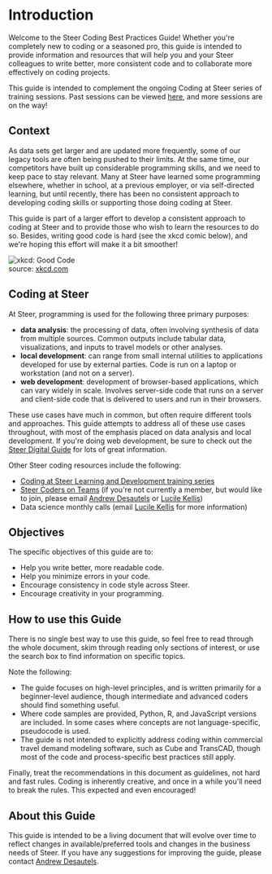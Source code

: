 # Introduction

Welcome to the Steer Coding Best Practices Guide! Whether you're completely new
to coding or a seasoned pro, this guide is intended to provide information and
resources that will help you and your Steer colleagues to write better, more
consistent code and to collaborate more effectively on coding projects.

This guide is intended to complement the ongoing Coding at Steer series of
training sessions. Past sessions can be viewed
[here](https://steer.learnupon.com/catalog/courses/3257694), and more sessions
are on the way!

## Context

As data sets get larger and are updated more frequently, some of our legacy
tools are often being pushed to their limits. At the same time, our competitors
have built up considerable programming skills, and we need to keep pace to stay
relevant. Many at Steer have learned some programming elsewhere, whether in
school, at a previous employer, or via self-directed learning, but until
recently, there has been no consistent approach to developing coding skills or
supporting those doing coding at Steer.

This guide is part of a larger effort to develop a consistent approach to coding
at Steer and to provide those who wish to learn the resources to do so. Besides,
writing good code is hard (see the xkcd comic below), and we're hoping this
effort will make it a bit smoother!

![xkcd: Good Code](https://imgs.xkcd.com/comics/good_code.png)  
source: [xkcd.com](https://xkcd.com/844)

## Coding at Steer

At Steer, programming is used for the following three primary purposes:

* **data analysis**: the processing of data, often involving synthesis of data
  from multiple sources. Common outputs include tabular data, visualizations,
  and inputs to travel models or other analyses.
* **local development**: can range from small internal utilities to applications
  developed for use by external parties. Code is run on a laptop or workstation
  (and not on a server).
* **web development**: development of browser-based applications, which can vary
  widely in scale. Involves server-side code that runs on a server and
  client-side code that is delivered to users and run in their browsers.

These use cases have much in common, but often require different tools and
approaches. This guide attempts to address all of these use cases throughout,
with most of the emphasis placed on data analysis and local development. If
you're doing web development, be sure to check out the
[Steer Digital Guide](https://guide.steer-digital.com) for lots of great
information.

Other Steer coding resources include the following:

* [Coding at Steer Learning and Development training series](https://steer.learnupon.com/catalog/courses/3257694)
* [Steer Coders on Teams](https://teams.microsoft.com/l/team/19:3590ab8701d343d59f8e6d563ffa4314@thread.tacv2/conversations?groupId=e20e9c13-bb7c-4b5d-b55d-98a59893147c&tenantId=c1eae432-c4d1-41b4-998c-de12d49f7913)
  (if you're not currently a member, but would like to join, please email
  [Andrew Desautels](mailto:andrew.desautels@steergroup.com) or
  [Lucile Kellis](mailto:lucile.kellis@steergroup.com))
* Data science monthly calls (email
  [Lucile Kellis](mailto:lucile.kellis@steergroup.com) for more information)

## Objectives

The specific objectives of this guide are to:

* Help you write better, more readable code.
* Help you minimize errors in your code.
* Encourage consistency in code style across Steer.
* Encourage creativity in your programming.

## How to use this Guide

There is no single best way to use this guide, so feel free to read through the
whole document, skim through reading only sections of interest, or use the
search box to find information on specific topics.

Note the following:

* The guide focuses on high-level principles, and is written primarily for a
  beginner-level audience, though intermediate and advanced coders should find
  something useful.
* Where code samples are provided, Python, R, and JavaScript versions are
  included. In some cases where concepts are not language-specific, pseudocode
  is used.
* The guide is not intended to explicitly address coding within commercial
  travel demand modeling software, such as Cube and TransCAD, though most of the
  code and process-specific best practices still apply.

Finally, treat the recommendations in this document as guidelines, not hard and
fast rules. Coding is inherently creative, and once in a while you'll need to
break the rules. This expected and even encouraged!

## About this Guide

This guide is intended to be a living document that will evolve over time to
reflect changes in available/preferred tools and changes in the business needs
of Steer. If you have any suggestions for improving the guide, please contact
[Andrew Desautels](mailto:andrew.desautels@steergroup.com).
